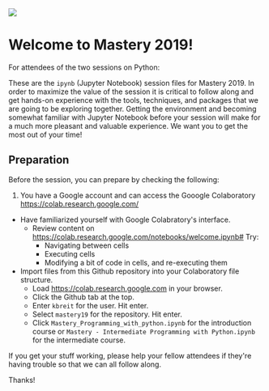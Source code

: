 <img src='https://www.insight.com/content/dam/insight-web/logos/global-nav.svg'>

# Welcome to Mastery 2019!

For attendees of the two sessions on Python:

These are the `ipynb` (Jupyter Notebook) session files for Mastery 2019. In order to maximize the value of the session it is critical to follow along and get hands-on experience with the tools, techniques, and packages that we are going to be exploring together. Getting the environment and becoming somewhat familiar with Jupyter Notebook before your session will make for a much more pleasant and valuable experience. We want you to get the most out of your time!

## Preparation

Before the session, you can prepare by checking the following:

1. You have a Google account and can access the Gooogle Colaboratory https://colab.research.google.com/
* Have familiarized yourself with Google Colabratory's interface.
    * Review content on https://colab.research.google.com/notebooks/welcome.ipynb# Try:
        * Navigating between cells
        * Executing cells
        * Modifying a bit of code in cells, and re-executing them
* Import files from this Github repository into your Colaboratory file structure.
    * Load https://colab.research.google.com in your browser.
    * Click the Github tab at the top.
    * Enter `kbreit` for the user. Hit enter.
    * Select `mastery19` for the repository. Hit enter.
    * Click `Mastery_Programming_with_python.ipynb` for the introduction course or `Mastery - Intermediate Programming with Python.ipynb` for the intermediate course.

If you get your stuff working, please help your fellow attendees if they're having trouble so that we can all follow along.

Thanks!
